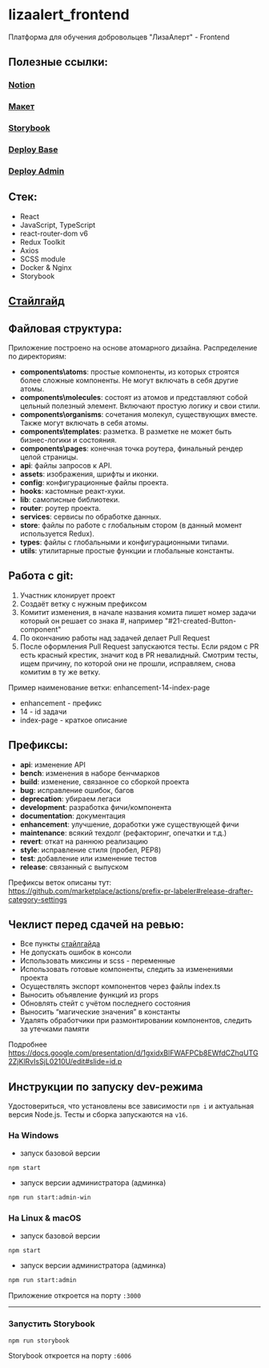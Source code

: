 # lizaalert_frontend

Платформа для обучения добровольцев "ЛизаАлерт" - Frontend

## Полезные ссылки:

### [Notion](https://www.notion.so/Workspase-1078a8066a6e45fbb9ad07854f7e0f38)

### [Макет](https://www.figma.com/file/FasUcYffR2kJAhPvBGcACW/LizaAlert-Mockups?node-id=155%3A5905)

### [Storybook](https://lizaalert-storybook.netlify.app/)

### [Deploy Base](http://51.250.75.176:8080/)

### [Deploy Admin](http://51.250.75.176:8081/)

## Стек:

- React
- JavaScript, TypeScript
- react-router-dom v6
- Redux Toolkit
- Axios
- SCSS module
- Docker & Nginx
- Storybook

## [Стайлгайд](./docs/style-guide.md)

## Файловая структура:

Приложение построено на основе атомарного дизайна.
Распределение по директориям:

- **components\atoms**: простые компоненты, из которых строятся более сложные
  компоненты. Не могут включать в себя другие атомы.
- **components\molecules**: состоят из атомов и представляют собой цельный
  полезный элемент. Включают простую логику и свои стили.
- **components\organisms**: сочетания молекул, существующих вместе. Также могут
  включать в себя атомы.
- **components\templates**: разметка. В разметке не может быть бизнес-логики и
  состояния.
- **components\pages**: конечная точка роутера, финальный рендер целой страницы.
- **api**: файлы запросов к API.
- **assets**: изображения, шрифты и иконки.
- **config**: конфигурационные файлы проекта.
- **hooks**: кастомные реакт-хуки.
- **lib**: самописные библиотеки.
- **router**: роутер проекта.
- **services**: сервисы по обработке данных.
- **store**: файлы по работе с глобальным стором (в данный момент используется
  Redux).
- **types**: файлы с глобальными и конфигурационными типами.
- **utils**: утилитарные простые функции и глобальные константы.

## Работа с git:

1. Участник клонирует проект
2. Создаёт ветку с нужным префиксом
3. Комитит изменения, в начале названия комита пишет номер задачи который он
   решает со знака #, например "#21-created-Button-component"
4. По окончанию работы над задачей делает Pull Request
5. После оформления Pull Request запускаются тесты.
   Если рядом с PR есть красный крестик, значит код в PR невалидный.
   Смотрим тесты, ищем причину, по которой они не прошли, исправляем, снова
   комитим в ту же ветку.

Пример наименование ветки: enhancement-14-index-page

- enhancement - префикс
- 14 - id задачи
- index-page - краткое описание

## Префиксы:

- **api**: изменение API
- **bench**: изменения в наборе бенчмарков
- **build**: изменение, связанное со сборкой проекта
- **bug**: исправление ошибок, багов
- **deprecation**: убираем легаси
- **development**: разработка фичи/компонента
- **documentation**: документация
- **enhancement**: улучшение, доработки уже существующей фичи
- **maintenance**: всякий техдолг (рефакторинг, опечатки и т.д.)
- **revert**: откат на раннюю реализацию
- **style**: исправление стиля (пробел, PEP8)
- **test**: добавление или изменение тестов
- **release**: связанный с выпуском

Префиксы веток описаны
тут: https://github.com/marketplace/actions/prefix-pr-labeler#release-drafter-category-settings

## Чеклист перед сдачей на ревью:

- Все пункты [стайлгайда](./docs/style-guide.md)
- Не допускать ошибок в консоли
- Использовать миксины и scss - переменные
- Использовать готовые компоненты, следить за изменениями проекта
- Осуществлять экспорт компонентов через файлы index.ts
- Выносить объявление функций из props
- Обновлять стейт с учётом последнего состояния
- Выносить “магические значения” в константы
- Удалять обработчики при размонтировании компонентов, следить за утечками
  памяти

Подробнее https://docs.google.com/presentation/d/1gxidxBlFWAFPCb8EWfdCZhqUTG2ZjKlRvIsSjL0210U/edit#slide=id.p

## Инструкции по запуску dev-режима

Удостовериться, что установлены все зависимости `npm i` и актуальная версия
Node.js. Тесты и сборка запускаются на `v16`.

### На Windows

- запуск базовой версии

```bash
npm start
```

- запуск версии администратора (админка)

```bash
npm run start:admin-win
```

### На Linux & macOS

- запуск базовой версии

```bash
npm start
```

- запуск версии администратора (админка)

```bash
npm run start:admin
```

Приложение откроется на порту `:3000`

---

### Запустить Storybook

```bash
npm run storybook
```

Storybook откроется на порту `:6006`
